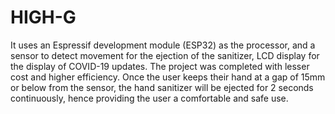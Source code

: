 # HIGH-G
It uses an Espressif development module (ESP32) as the processor, and a sensor to detect movement for the ejection of the sanitizer, LCD display for the display of COVID-19 updates. The project was completed with lesser cost and higher efficiency. 
Once the user keeps their hand at a gap of 15mm or below from the sensor, the hand sanitizer will be ejected for 2 seconds continuously, hence providing the user a comfortable and safe use.
